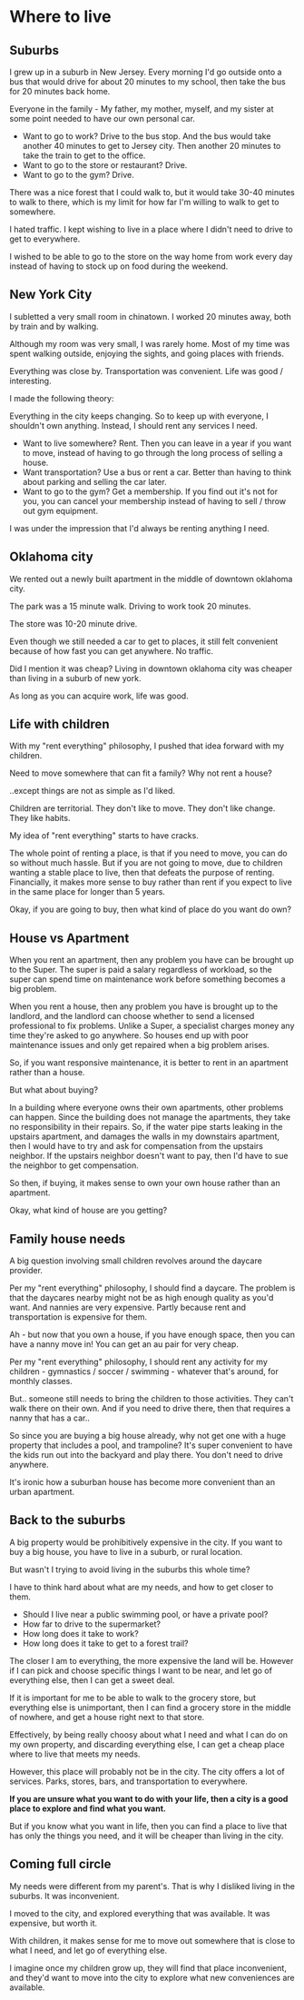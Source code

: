 # Where to live

## Suburbs

I grew up in a suburb in New Jersey. Every morning I'd go outside onto a bus that would drive for about 20 minutes to my school, then take the bus for 20 minutes back home.

Everyone in the family - My father, my mother, myself, and my sister at some point needed to have our own personal car.

* Want to go to work? Drive to the bus stop. And the bus would take another 40 minutes to get to Jersey city. Then another 20 minutes to take the train to get to the office.
* Want to go to the store or restaurant? Drive.
* Want to go to the gym? Drive.

There was a nice forest that I could walk to, but it would take 30-40 minutes to walk to there, which is my limit for how far I'm willing to walk to get to somewhere.

I hated traffic. I kept wishing to live in a place where I didn't need to drive to get to everywhere.

I wished to be able to go to the store on the way home from work every day instead of having to stock up on food during the weekend.

## New York City

I subletted a very small room in chinatown. I worked 20 minutes away, both by train and by walking.

Although my room was very small, I was rarely home. Most of my time was spent walking outside, enjoying the sights, and going places with friends.

Everything was close by. Transportation was convenient. Life was good / interesting.

I made the following theory:

Everything in the city keeps changing. So to keep up with everyone, I shouldn't own anything. Instead, I should rent any services I need.

* Want to live somewhere? Rent. Then you can leave in a year if you want to move, instead of having to go through the long process of selling a house.
* Want transportation? Use a bus or rent a car. Better than having to think about parking and selling the car later.
* Want to go to the gym? Get a membership. If you find out it's not for you, you can cancel your membership instead of having to sell / throw out gym equipment.

I was under the impression that I'd always be renting anything I need.

## Oklahoma city

We rented out a newly built apartment in the middle of downtown oklahoma city.

The park was a 15 minute walk. Driving to work took 20 minutes.

The store was 10-20 minute drive.

Even though we still needed a car to get to places, it still felt convenient because of how fast you can get anywhere. No traffic.

Did I mention it was cheap? Living in downtown oklahoma city was cheaper than living in a suburb of new york.

As long as you can acquire work, life was good.

## Life with children

With my "rent everything" philosophy, I pushed that idea forward with my children.

Need to move somewhere that can fit a family? Why not rent a house?

..except things are not as simple as I'd liked.

Children are territorial. They don't like to move. They don't like change. They like habits.

My idea of "rent everything" starts to have cracks.

The whole point of renting a place, is that if you need to move, you can do so without much hassle. But if you are not going to move, due to children wanting a stable place to live, then that defeats the purpose of renting. Financially, it makes more sense to buy rather than rent if you expect to live in the same place for longer than 5 years.

Okay, if you are going to buy, then what kind of place do you want do own?

## House vs Apartment

When you rent an apartment, then any problem you have can be brought up to the Super. The super is paid a salary regardless of workload, so the super can spend time on maintenance work before something becomes a big problem.

When you rent a house, then any problem you have is brought up to the landlord, and the landlord can choose whether to send a licensed professional to fix problems. Unlike a Super, a specialist charges money any time they're asked to go anywhere. So houses end up with poor maintenance issues and only get repaired when a big problem arises.

So, if you want responsive maintenance, it is better to rent in an apartment rather than a house.

But what about buying?

In a building where everyone owns their own apartments, other problems can happen. Since the building does not manage the apartments, they take no responsibility in their repairs. So, if the water pipe starts leaking in the upstairs apartment, and damages the walls in my downstairs apartment, then I would have to try and ask for compensation from the upstairs neighbor. If the upstairs neighbor doesn't want to pay, then I'd have to sue the neighbor to get compensation.

So then, if buying, it makes sense to own your own house rather than an apartment.

Okay, what kind of house are you getting?

## Family house needs

A big question involving small children revolves around the daycare provider.

Per my "rent everything" philosophy, I should find a daycare. The problem is that the daycares nearby might not be as high enough quality as you'd want. And nannies are very expensive. Partly because rent and transportation is expensive for them.

Ah - but now that you own a house, if you have enough space, then you can have a nanny move in! You can get an au pair for very cheap.

Per my "rent everything" philosophy, I should rent any activity for my children - gymnastics / soccer / swimming - whatever that's around, for monthly classes.

But.. someone still needs to bring the children to those activities. They can't walk there on their own. And if you need to drive there, then that requires a nanny that has a car..

So since you are buying a big house already, why not get one with a huge property that includes a pool, and trampoline? It's super convenient to have the kids run out into the backyard and play there. You don't need to drive anywhere.

It's ironic how a suburban house has become more convenient than an urban apartment.

## Back to the suburbs

A big property would be prohibitively expensive in the city. If you want to buy a big house, you have to live in a suburb, or rural location.

But wasn't I trying to avoid living in the suburbs this whole time?

I have to think hard about what are my needs, and how to get closer to them.

* Should I live near a public swimming pool, or have a private pool?
* How far to drive to the supermarket?
* How long does it take to work?
* How long does it take to get to a forest trail?

The closer I am to everything, the more expensive the land will be. However if I can pick and choose specific things I want to be near, and let go of everything else, then I can get a sweet deal.

If it is important for me to be able to walk to the grocery store, but everything else is unimportant, then I can find a grocery store in the middle of nowhere, and get a house right next to that store.

Effectively, by being really choosy about what I need and what I can do on my own property, and discarding everything else, I can get a cheap place where to live that meets my needs.

However, this place will probably not be in the city. The city offers a lot of services. Parks, stores, bars, and transportation to everywhere.

**If you are unsure what you want to do with your life, then a city is a good place to explore and find what you want.**

But if you know what you want in life, then you can find a place to live that has only the things you need, and it will be cheaper than living in the city.

## Coming full circle

My needs were different from my parent's. That is why I disliked living in the suburbs. It was inconvenient.

I moved to the city, and explored everything that was available. It was expensive, but worth it.

With children, it makes sense for me to move out somewhere that is close to what I need, and let go of everything else.

I imagine once my children grow up, they will find that place inconvenient, and they'd want to move into the city to explore what new conveniences are available.
